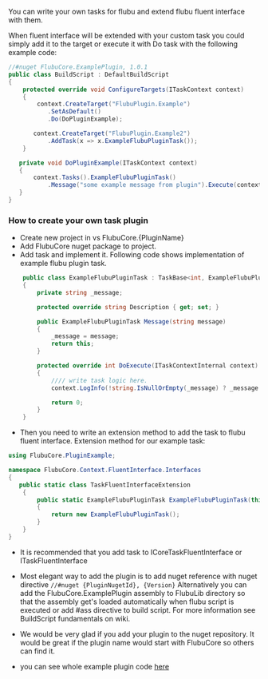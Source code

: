 You can write your own tasks for flubu and extend flubu fluent interface with them.

When fluent interface will be extended with your custom task you could simply add it to the target or execute it with Do task with the following example code:

```c# 
//#nuget FlubuCore.ExamplePlugin, 1.0.1
public class BuildScript : DefaultBuildScript
{
    protected override void ConfigureTargets(ITaskContext context)
    {
        context.CreateTarget("FlubuPlugin.Example")
           .SetAsDefault()
           .Do(DoPluginExample);

       context.CreateTarget("FlubuPlugin.Example2")
           .AddTask(x => x.ExampleFlubuPluginTask());
    }

   private void DoPluginExample(ITaskContext context)
   {
       context.Tasks().ExampleFlubuPluginTask()
           .Message("some example message from plugin").Execute(context);
   }
}
```
### How to create your own task plugin 
* Create new project in vs FlubuCore.{PluginName}
* Add FlubuCore nuget package to project.
* Add task and implement it. Following code shows implementation of example flubu plugin task.

```c#    
    public class ExampleFlubuPluginTask : TaskBase<int, ExampleFlubuPluginTask>
    {
        private string _message;

        protected override string Description { get; set; }

        public ExampleFlubuPluginTask Message(string message)
        {
            _message = message;
            return this;
        }

        protected override int DoExecute(ITaskContextInternal context)
        {
            //// write task logic here.
            context.LogInfo(!string.IsNullOrEmpty(_message) ? _message : "Just some dummy code");

            return 0;
        }
    }
```
* Then you need to write an extension method to add the task to flubu fluent interface. Extension method for our example task:

```C#
using FlubuCore.PluginExample;

namespace FlubuCore.Context.FluentInterface.Interfaces
{
   public static class TaskFluentInterfaceExtension
    {
        public static ExampleFlubuPluginTask ExampleFlubuPluginTask(this ITaskFluentInterface flubu)
        {
            return new ExampleFlubuPluginTask();
        }
    }
}
```
* It is recommended that you add task to ICoreTaskFluentInterface or  ITaskFluentInterface
* Most elegant way to add the plugin is to add nuget reference with nuget directive ```//#nuget {PluginNugetId}, {Version}``` Alternatively you can add the FlubuCore.ExamplePlugin assembly to FlubuLib directory so that the assembly get's loaded automatically when flubu script is executed or add #ass directive to build script. For more information see BuildScript fundamentals on wiki.
* We would be very glad if you add your plugin to the nuget repository. It would be great if the plugin name would start 
  with FlubuCore so others can find it.

* you can see whole example plugin code [here](https://github.com/flubu-core/examples/tree/master/FlubuCustomTaskPluginAndLoadAssembliesFromDirectoryExample)
 